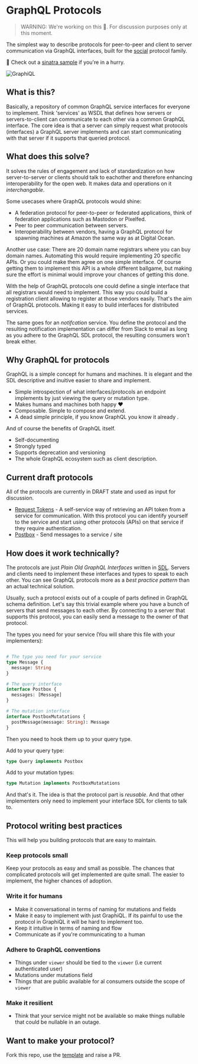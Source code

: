 # GraphQL Protocols

> WARNING: We're working on this 💪. For discussion purposes only at this moment.

The simplest way to describe protocols for peer-to-peer and client to server communication via GraphQL interfaces, built for the [social](https://github.com/graphql-protocols/social) protocol family. 

🚀 Check out a [sinatra sample](https://github.com/graphql-protocols/graphql-protocols-sinatra-sample) if you're in a hurry.

![GraphiQL](https://raw.githubusercontent.com/graphql-protocols/graphql-protocols-sinatra-sample/master/images/graphiql.jpg)

## What is this?

Basically, a repository of common GraphQL service interfaces for everyone to implement. Think 'services' as WSDL that defines how servers or servers-to-client can communicate to each other via a common GraphQL interface. The core idea is that a server can simply request what protocols (interfaces) a GraphQL server implements and can start communicating with that server if it supports that queried protocol.

## What does this solve?

It solves the rules of engagement and lack of standardization on how server-to-server or clients should talk to eachother and therefore enhancing interoperability for the open web. It makes data and operations on it _interchangable_.

Some usecases where GraphQL protocols would shine:

- A federation protocol for peer-to-peer or federated applications, think of federation applications such as Mastodon or Pixelfed.
- Peer to peer communication between servers.
- Interoperability between vendors, having a GraphQL protocol for spawning machines at Amazon the same way as at Digital Ocean.

Another use case: There are 20 domain name registrars where you can buy domain names. Automating this would require implementing 20 specific APIs. Or you could make them agree on one simple interface. Of course getting them to implement this API is a whole different ballgame, but making sure the effort is minimal would improve your chances of getting this done.

With the help of GraphQL protocols one could define a single interface that all registrars would need to implement. This way you could build a registration client allowing to register at those vendors easily. That's the aim of GraphQL protocols. Making it easy to build interfaces for distributed services.

The same goes for an _notifcation_ service. You define the protocol and the resulting notification implementation can differ from Slack to email as long as you adhere to the GraphQL SDL protocol, the resulting consumers won't break either.

## Why GraphQL for protocols

GraphQL is a simple concept for humans and machines. It is elegant and the SDL descriptive and inuitive easier to share and implement.

- Simple introspection of what interfaces/protocols an endpoint implements by just viewing the query or mutation type.
- Makes humans and machines both happy ❤️
- Composable. Simple to compose and extend.
- A dead simple principle, if you know GraphQL you know it already .

And of course the benefits of GraphQL itself.

- Self-documenting
- Strongly typed
- Supports deprecation and versioning
- The whole GraphQL ecosystem such as client description.

## Current draft protocols

All of the protocols are currently in DRAFT state and used as input for discussion.

- [Request Tokens](draft/token-request.md) - A self-service way of retrieving an API token from a service for communication. With this protocol you can identify yourself to the service and start using other protocols (APIs) on that service if they require authentication.
- [Postbox](draft/postbox.md) - Send messages to a service / site

## How does it work technically?

The protocols are just _Plain Old GraphQL Interfaces_ written in [SDL](https://graphql.org/learn/schema/). Servers and clients need to implement these interfaces and types to speak to each other. You can see GraphQL protocols more as a _best practice pattern_ than an actual technical solution.

Usually, such a protocol exists out of a couple of parts defined in GraphQL schema definition. Let's say this trivial example where you have a bunch of servers that send messages to each other. By connecting to a server that supports this protocol, you can easily send a message to the owner of that protocol.

The types you need for your service (You will share this file with your implementers):

```graphql

# The type you need for your service
type Message {
  message: String
}

# The query interface
interface Postbox {
  messages: [Message]
}

# The mutation interface
interface PostboxMutatations {
  postMessage(message: String): Message
}
```

Then you need to hook them up to your query type.

Add to your query type:

```graphql
type Query implements Postbox
```

Add to your mutation types:

```graphql
type Mutation implements PostboxMutatations
```

And that's it. The idea is that the protocol part is _reusable_. And that other implementers only need to implement your interface SDL for clients to talk to.

## Protocol writing best practices

This will help you building protocols that are easy to maintain.

### Keep protocols small

Keep your protocols as easy and small as possible. The chances that complicated protocols will get implemented are quite small. The easier to implement, the higher chances of adoption.

### Write it for humans

- Make it conversational in terms of naming for mutations and fields
- Make it easy to implement with just GraphiQL. If its painful to use the protocol in GraphiQL it will be hard to implement too.
- Keep it intuitive in terms of naming and flow
- Communicate as if you're communicating to a human

### Adhere to GraphQL conventions

- Things under `viewer` should be tied to the `viewer` (i.e current authenticated user)
- Mutations under mutations field
- Things that are public available for al consumers outside the scope of `viewer`

### Make it resilient

- Think that your service might not be available so make things nullable that could be nullable in an outage.

## Want to make your protocol?

Fork this repo, use the [template](template.md) and raise a PR.
